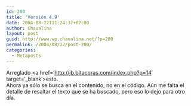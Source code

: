 ```yaml
---
id: 200
title: 'Versión 4.9'
date: 2004-08-22T11:24:37+02:00
author: Chavalina
layout: post
guid: http://www.wp.chavalina.net/?p=200
permalink: /2004/08/22/post-200/
categories:
  - Metaposts
---
```

Arreglado <a href=&prime;http://jb.bitacoras.com/index.php?p=14&prime; target=&prime;_blank&prime;>esto</a>.  
Ahora ya sólo se busca en el contenido, no en el código. A&uacute;n me falta el detalle de resaltar el texto que se ha buscado, pero eso lo dejo para otro día.